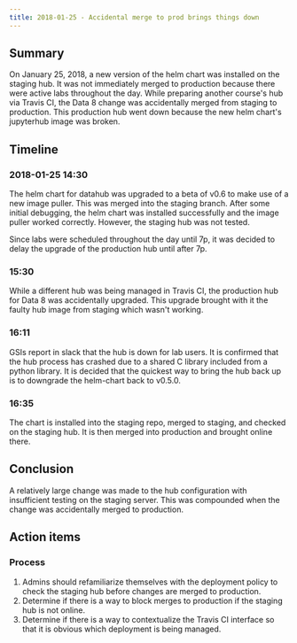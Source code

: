 ```yaml
---
title: 2018-01-25 - Accidental merge to prod brings things down
---
```


## Summary

On January 25, 2018, a new version of the helm chart was installed on the staging hub. It was not immediately merged to production because there were active labs throughout the day. While preparing another course's hub via Travis CI, the Data 8 change was accidentally merged from staging to production. This production hub went down because the new helm chart's jupyterhub image was broken.

## Timeline

### 2018-01-25 14:30

The helm chart for datahub was upgraded to a beta of v0.6 to make use of a new image puller. This was merged into the staging branch. After some initial debugging, the helm chart was installed successfully and the image puller worked correctly. However, the staging hub was not tested.

Since labs were scheduled throughout the day until 7p, it was decided to delay the upgrade of the production hub until after 7p.

### 15:30

While a different hub was being managed in Travis CI, the production hub for Data 8 was accidentally upgraded. This upgrade brought with it the faulty hub image from staging which wasn't working.

### 16:11

GSIs report in slack that the hub is down for lab users. It is confirmed that the hub process has crashed due to a shared C library included from a python library. It is decided that the quickest way to bring the hub back up is to downgrade the helm-chart back to v0.5.0.

### 16:35

The chart is installed into the staging repo, merged to staging, and checked on the staging hub. It is then merged into production and brought online there.

## Conclusion

A relatively large change was made to the hub configuration with insufficient testing on the staging server. This was compounded when the change was accidentally merged to production.

## Action items

### Process

1. Admins should refamiliarize themselves with the deployment policy to check the staging hub before changes are merged to production.
1. Determine if there is a way to block merges to production if the staging hub is not online.
1. Determine if there is a way to contextualize the Travis CI interface so that it is obvious which deployment is being managed.

